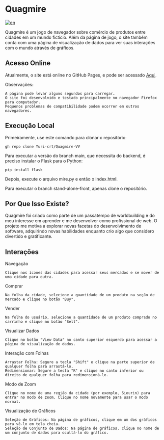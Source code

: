 # Quagmire
[![en](https://img.shields.io/badge/lang-en-red.svg)](README.md)

Quagmire é um jogo de navegador sobre comércio de produtos entre cidades em um mundo fictício.
Além da página de jogo, o site também conta com uma página de visualização de dados para ver suas interações com o mundo através de gráficos.

## Acesso Online
Atualmente, o site está online no GitHub Pages, e pode ser acessado [Aqui](https://yuri-crt.github.io/Quagmire-VV/).

Observações:

    A página pode levar alguns segundos para carregar.
    O site foi desenvolvido e testado principalmente no navegador Firefox para computador.
    Pequenos problemas de compatibilidade podem ocorrer em outros navegadores.

## Execução Local
Primeiramente, use este comando para clonar o repositório:

```
gh repo clone Yuri-crt/Quagmire-VV
```

Para executar a versão do branch main, que necessita do backend, é preciso instalar o Flask para o Python:

```
pip install flask
```

Depois, execute o arquivo mire.py e então o index.html.

Para executar o branch stand-alone-front, apenas clone o repositório.

## Por Que Isso Existe?
Quagmire foi criado como parte de um passatempo de worldbuilding e do meu interesse em aprender e me desenvolver como profissional de web. O projeto me motiva a explorar novas facetas do desenvolvimento de software, adquirindo novas habilidades enquanto crio algo que considero divertido e gratificante.

## Interações

Navegação

    Clique nos ícones das cidades para acessar seus mercados e se mover de uma cidade para outra.

Comprar

    Na folha da cidade, selecione a quantidade de um produto na seção de mercado e clique no botão "Buy".

Vender

    Na folha do usuário, selecione a quantidade de um produto comprado no carrinho e clique no botão "Sell".

Visualizar Dados

    Clique no botão "View Data" no canto superior esquerdo para acessar a página de visualização de dados.

Interação com Folhas

    Arrastar Folha: Segure a tecla "Shift" e clique na parte superior de qualquer folha para arrastá-lo.
    Redimensionar: Segure a tecla "R" e clique no canto inferior ou direito de qualquer folha para redimensioná-lo.

Modo de Zoom

    Clique no nome de uma região da cidade (por exemplo, Siourin) para entrar no modo de zoom. Clique no nome novamente para usar o modo normal.

Visualização de Gráficos

    Seleção de Gráficos: Na página de gráficos, clique em um dos gráficos para vê-lo em tela cheia.
    Seleção de Conjunto de Dados: Na página de gráficos, clique no nome de um conjunto de dados para ocultá-lo do gráfico.
